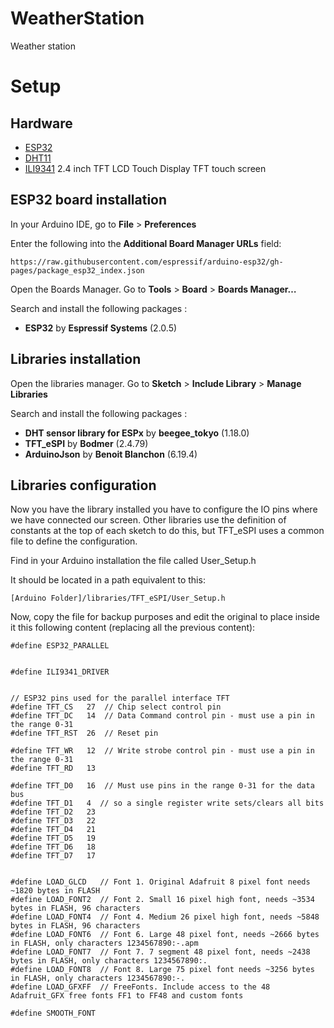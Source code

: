 # WeatherStation
Weather station 


# Setup

## Hardware

- [ESP32](https://www.az-delivery.de/en/products/esp32-developmentboard)
- [DHT11](https://www.az-delivery.de/en/products/5-x-dht11-temperatursensor)
- [ILI9341](https://www.az-delivery.de/en/products/2-4-tft-lcd-touch-display) 2.4 inch TFT LCD Touch Display TFT touch screen 

## ESP32 board installation

In your Arduino IDE, go to **File** > **Preferences**

Enter the following into the **Additional Board Manager URLs** field:

``https://raw.githubusercontent.com/espressif/arduino-esp32/gh-pages/package_esp32_index.json``

Open the Boards Manager. Go to **Tools** > **Board** > **Boards Manager…**

Search and install the following packages :
 - **ESP32** by **Espressif Systems** (2.0.5)

## Libraries installation

Open the libraries manager. Go to **Sketch** > **Include Library** > **Manage Libraries**

Search and install the following packages : 

 - **DHT sensor library for ESPx** by **beegee_tokyo** (1.18.0)
 - **TFT_eSPI** by **Bodmer** (2.4.79)
 - **ArduinoJson** by **Benoit Blanchon** (6.19.4)

## Libraries configuration

Now you have the library installed you have to configure the IO pins where we have connected our screen. Other libraries use the definition of constants at the top of each sketch to do this, but TFT_eSPI uses a common file to define the configuration.

Find in your Arduino installation the file called User_Setup.h

It should be located in a path equivalent to this:

``[Arduino Folder]/libraries/TFT_eSPI/User_Setup.h``

Now, copy the file for backup purposes and edit the original to place inside it this following content (replacing all the previous content):

```
#define ESP32_PARALLEL


#define ILI9341_DRIVER


// ESP32 pins used for the parallel interface TFT
#define TFT_CS   27  // Chip select control pin
#define TFT_DC   14  // Data Command control pin - must use a pin in the range 0-31
#define TFT_RST  26  // Reset pin

#define TFT_WR   12  // Write strobe control pin - must use a pin in the range 0-31
#define TFT_RD   13

#define TFT_D0   16  // Must use pins in the range 0-31 for the data bus
#define TFT_D1   4  // so a single register write sets/clears all bits
#define TFT_D2   23
#define TFT_D3   22
#define TFT_D4   21
#define TFT_D5   19
#define TFT_D6   18
#define TFT_D7   17


#define LOAD_GLCD   // Font 1. Original Adafruit 8 pixel font needs ~1820 bytes in FLASH
#define LOAD_FONT2  // Font 2. Small 16 pixel high font, needs ~3534 bytes in FLASH, 96 characters
#define LOAD_FONT4  // Font 4. Medium 26 pixel high font, needs ~5848 bytes in FLASH, 96 characters
#define LOAD_FONT6  // Font 6. Large 48 pixel font, needs ~2666 bytes in FLASH, only characters 1234567890:-.apm
#define LOAD_FONT7  // Font 7. 7 segment 48 pixel font, needs ~2438 bytes in FLASH, only characters 1234567890:.
#define LOAD_FONT8  // Font 8. Large 75 pixel font needs ~3256 bytes in FLASH, only characters 1234567890:-.
#define LOAD_GFXFF  // FreeFonts. Include access to the 48 Adafruit_GFX free fonts FF1 to FF48 and custom fonts

#define SMOOTH_FONT
```